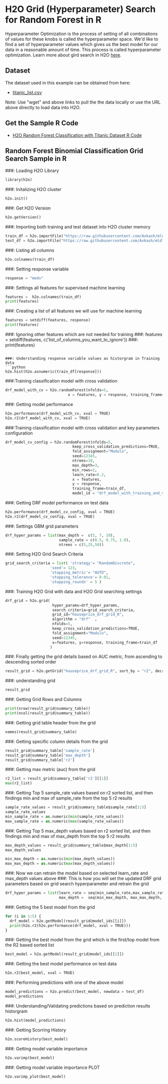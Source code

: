 # H2O Grid (Hyperparameter) Search for Random Forest in R #

Hyperparameter Optimization is the process of setting of all combinations of values for these knobs is called the hyperparameter space. We'd like to find a set of hyperparameter values which gives us the best model for our data in a reasonable amount of time. This process is called hyperparameter optimization. Learn more about gird search in H2O [here](http://docs.h2o.ai/h2o/latest-stable/h2o-docs/grid-search.html).

## Dataset ##
The dataset used in this example can be obtained from here:
 - [titanic_list.csv](https://raw.githubusercontent.com/Avkash/mldl/master/data/titanic_list.csv)

Note: Use "wget" and above links to pull the the data locally or use the URL above directly to load data into H2O.
  
## Get the Sample R Code ##
  - [H2O Random Forest Classification with Titanic Dataset R Code](https://github.com/Avkash/mldl/blob/master/code/R/H2O-GridSearch-DRF-HousePrice.R)
  
## Random Forest Binomial Classification Grid Search Sample in R ##

###: Loading H2O Library
```python
library(h2o)
```

###: Initalizing H2O cluster
```python
h2o.init()
```

###: Get H2O Version
```python
h2o.getVersion()
```

###: Importing both training and test dataset into H2O cluster memory
```python
train_df = h2o.importFile("https://raw.githubusercontent.com/Avkash/mldl/master/data/house_price_train.csv")
test_df = h2o.importFile("https://raw.githubusercontent.com/Avkash/mldl/master/data/house_price_test.csv")
```

###: Listing all columns
```python
h2o.colnames(train_df)
```

###: Setting response variable
```python
response = "medv"
```

###: Settings all features for supervised machine learning
```python
features =  h2o.colnames(train_df)
print(features)
```

###: Creating a list of all features we will use for machine learning
```python
features = setdiff(features, response)
print(features)
```

###: Ignoring other features which are not needed for training
###: features = setdiff(features, c('list_of_columns_you_want_to_ignore'))
###: print(features)    
```

###: Understanding response variable values as historgram in Training data
```python
h2o.hist(h2o.asnumeric(train_df[response]))
```

###:Training classification model with cross validation
```python
drf_model_with_cv = h2o.randomForest(nfolds=5, 
                            x = features, y = response, training_frame=train_df)
```

###: Getting model performance
```python
h2o.performance(drf_model_with_cv, xval = TRUE)
h2o.r2(drf_model_with_cv, xval = TRUE)
```

###:Training classification model with cross validation and key parameters configuration
```python
drf_model_cv_config = h2o.randomForest(nfolds=5,
                              keep_cross_validation_predictions=TRUE,
                              fold_assignment="Modulo",
                              seed=12345,
                              ntrees=10,
                              max_depth=3,
                              min_rows=2,
                              learn_rate=0.2,
                              x = features, 
                              y = response, 
                              training_frame=train_df, 
                              model_id = "drf_model_with_training_and_validtion_R")
```

###: Getting DRF model performance on test data
```python
h2o.performance(drf_model_cv_config, xval = TRUE)
h2o.r2(drf_model_cv_config, xval = TRUE)
```

###: Settings GBM grid parameters
```python
drf_hyper_params = list(max_depth =  c(5, 7, 10),
                        sample_rate = c(0.5, 0.75, 1.0),
                        ntrees = c(5,25,50))
```

###: Setting H2O Grid Search Criteria
```python
grid_search_criteria = list( 'strategy'= "RandomDiscrete", 
                    'seed'= 123,
                    'stopping_metric'= "AUTO", 
                    'stopping_tolerance'= 0.01,
                    'stopping_rounds' = 5 )
```

###: Training H2O Grid with data and H2O Grid searching settings
```python
drf_grid = h2o.grid(
                     hyper_params=drf_hyper_params,
                     search_criteria=grid_search_criteria,
                     grid_id="houseprice_drf_grid_R",
                     algorithm = "drf"  ,
                     nfolds=5,
                     keep_cross_validation_predictions=TRUE,
                     fold_assignment="Modulo",
                     seed=12345,
                     x=features, y=response, training_frame=train_df
                    )
```

###: Finally getting the grid details based on AUC metric,  from ascending to descending sorted order
```python
result_grid = h2o.getGrid("houseprice_drf_grid_R", sort_by = "r2", decreasing = TRUE)
```

###: understanding grid
```python
result_grid
```

###: Getting Grid Rows and Columns
```python
print(nrow(result_grid@summary_table))
print(ncol(result_grid@summary_table))
```

###: Getting grid table header from the grid 
```python
names(result_grid@summary_table)
```

###: Getting specific column details  from the grid
```python
result_grid@summary_table['sample_rate']
result_grid@summary_table['max_depth']
result_grid@summary_table['r2']
```

###: Getting max metric (auc) from the grid
```python
r2_list = result_grid@summary_table['r2'][[1]]
max(r2_list)
```

###: Getting Top 5 sample_rate values based on r2 sorted list, and then findings min and max of sample_rate from the top 5 r2 results
```python
sample_rate_values = result_grid@summary_table$sample_rate[1:5]
sample_rate_values
min_sample_rate = as.numeric(min(sample_rate_values))
max_sample_rate = as.numeric(max(sample_rate_values))
```

###: Getting Top 5 max_depth values based on r2 sorted list, and then findings min and max of max_depth from the top 5 r2 results
```python
max_depth_values = result_grid@summary_table$max_depth[1:5]
max_depth_values

min_max_depth = as.numeric(min(max_depth_values))
max_max_depth = as.numeric(max(max_depth_values))
```

###: Now we can retrain the model based on selected learn_rate and max_depth values above
###: This is how you will set the updated DRF grid parameters based on grid search hyperparameter and retrain the grid
```python
drf_hyper_params = list(learn_rate = seq(min_sample_rate,max_sample_rate,1), 
                        max_depth =  seq(min_max_depth, max_max_depth, 1))
```

###: Getting the 5 best model from the grid
```python
for (i in 1:5) {
  drf_model = h2o.getModel(result_grid@model_ids[[i]])
  print(h2o.r2(h2o.performance(drf_model, xval = TRUE)))
}
```

###: Getting the best model from the grid which is the first/top model from the R2 based sorted list 
```python
best_model = h2o.getModel(result_grid@model_ids[[1]])
```

###: Getting the best model performance on test data
```python
h2o.r2(best_model, xval = TRUE)
```

###: Performing predictions with one of the above model
```python
model_predictions = h2o.predict(best_model, newdata = test_df)
model_predictions
```

###: Understanding/Validating predictions based on prediction results historgram
```python
h2o.hist(model_predictions)
```

###: Getting Scorring History
```python
h2o.scoreHistory(best_model)
```

###: Getting model variable importance 
```python
h2o.varimp(best_model)
```

###: Getting model variable importance PLOT
```python
h2o.varimp_plot(best_model)
```

